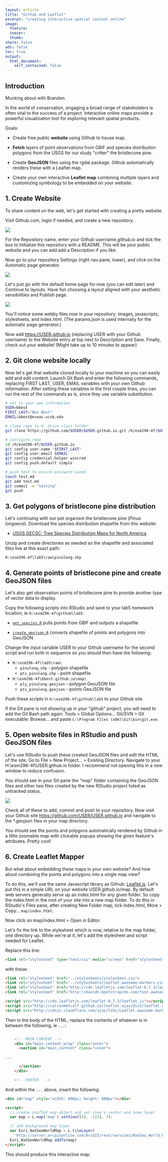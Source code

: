 ```yaml
---
layout: article
title: "Github and Leaflet"
excerpt: "creating interactive spatial content online"
image:
  feature:
  teaser:
  thumb:
share: false
ads: false
toc: true
output:
  html_document:
    self_contained: false
---
```



## Introduction

Mucking about with Brandon.

In the world of conservation, engaging a broad range of stakeholders is often vital to the success of a project. Interactive online maps provide a powerful visualization tool for exploring relevant spatial products.

Goals:

- Create free public **website** using Github to house map.

- **Fetch** layers of point observations from GBIF and species distribution polygons from the USGS for our study "critter" the bristlecone pine.

- Create **GeoJSON** files using the rgdal package. Github automatically renders these with a Leaflet map.

- Create your own interactive **Leaflet map** combining multiple layers and customizing symbology to be embedded on your website.

## 1. Create Website

To share content on the web, let's get started with creating a pretty website.

Visit Github.com, login if needed, and create a new repository.

![](./img/github_add_repo_dropdown.PNG)

For the Repository name, enter your Github username.github.io and tick the box to Initialize this repository with a README. This will be your public website and you can add add a Description if you like.

Now go to your repository <span class="octicon octicon-tools"></span> Settings (right nav pane, lower), and click on the Automatic page generator.

![](./img/github_autopages.PNG)

Let's just go with the default home page for now (you can edit later) and Continue to layouts. Have fun choosing a layout aligned with your aesthetic sensibilities and Publish page.

![](./img/github_themes.PNG)

You'll notice some webby files now in your repository: images, javascripts, stylesheets, and index.html. (The params.json is used internally for the automatic page generator.)

Now add https://USER.github.io (replacing USER with your Github username) to the Website entry at top next to Description and Save. Finally, check out your website! (Might take up to 10 minutes to appear)

## 2. Git clone website locally

Now let's get that website cloned locally to your machine so you can easily add and edit content. Launch Git Bash and enter the following commands, replacing FIRST LAST, USER, EMAIL variables with your own Github information. After setting these variables in the first couple lines, you can run the rest of the commands as is, since they use variable substitution.

```bash
# set to your own information
USER=bbest
FIRST_LAST="Ben Best"
EMAIL=bbest@nceas.ucsb.edu

# clone repo to H: drive class folder
git clone https://github.com/$USER/$USER.github.io.git /h/esm296-4f/$USER.github.io

# configure repo
cd /h/esm296-4f/$USER.github.io
git config user.name "$FIRST_LAST"
git config user.email $EMAIL
git config credential.helper wincred
git config push.default simple

# push test to ensure password saved
touch test.md
git add test.md
git commit -m "testing"
git push
```

## 3. Get polygons of bristlecone pine distribution

Let's continuing with our pet organism the bristlecone pine (_Pinus longaeva_). Download the species distribution shapefile from this website:

  - [USGS GECSC: Tree Species Distribution Maps for North America](http://esp.cr.usgs.gov/data/little/)

Unzip and create directories as needed so the shapefile and associated files live at this exact path:

```
H:\esm296-4f\lab5\raw\pinulong.shp
```

## 4. Generate points of bristlecone pine and create GeoJSON files

Let's also get observation points of bristlecone pine to provide another type of vector data to display.

Copy the following scripts into RStudio and save to your lab5 homework location, ie `H:\esm296-4f\github\lab5`:

- [`get_species.R`](https://github.com/ucsb-bren/esm296-4f/blob/gh-pages/wk4/get_species.R) pulls points from GBIF and outputs a shapefile

- [`create_geojson.R`](https://github.com/ucsb-bren/esm296-4f/blob/gh-pages/wk5/create_geojson.R) converts shapefile of points and polygons into GeoJSON

Change the input variable USER to your Github username for the second script and run both in sequence so you should then have the following:

- `H:\esm296-4f\lab5\raw\`
  - `pinulong.shp` - polygon shapefile
  - `pts_pinulong.shp` - point shapefile
- `H:\esm296-4f\bbest.github.io\map\`
  - `ply_pinulong.geojson` - polygon GeoJSON file
  - `pts_pinulong.geojson` - points GeoJSON file

Push these scripts in `H:\esm296-4f\github\lab5` to your Github site.

If the Git pane is not showing up in your "github" project, you will need to add the Git Bash path again: Tools > Global Options… Git/SVN > Git executable: Browse… and paste `C:\Program Files (x86)\Git\bin\git.exe`.

## 5. Open website files in RStudio and push GeoJSON files

Let's use RStudio to push these created GeoJSON files and edit the HTML of the site. Go to File > New Project... > Existing Directory. Navigate to your H:\esm296-4f\USER.github.io folder. I recommend not opening this in a new window to reduce confusion.

You should see in your Git pane the "map" folder containing the GeoJSON files and other two files created by the new RStudio project listed as untracked status.

![](./img/rstudio_bbest.github.io-git.PNG)

Check all of these to add, commit and push to your repository. Now visit your Github site https://github.com/USER/USER.github.io and navigate to the *.geojson files in your map directory.

You should see the points and polygons automatically rendered by Github in a little zoomable map with clickable popups showing the given feature's attributes. Pretty cool!

<script src="https://embed.github.com/view/geojson/bbest/bbest.github.io/master/map/pts_pinulong.geojson"></script>

<script src="https://embed.github.com/view/geojson/bbest/bbest.github.io/master/map/ply_pinulong.geojson"></script>


## 6. Create Leaflet Mapper

But what about embedding these maps in your own website? And how about combining the points and polygons into a single map view?

To do this, we'll use the same Javascript library as Github: [Leaflet.js](http://leafletjs.com). Let's put this in a simple URL on your website USER.github.io/map. By default web servers generally serve up an index.html for any given folder. So copy the index.html in the root of your site into a new map folder. To do this in RStudio's Files pane, after creating New Folder map, tick index.html, More > Copy... `map/index.html`.

Now click on map/index.html > Open in Editor.

Let's fix the link to the stylesheet which is now, relative to the map folder, one directory up. While we're at it, let's add the stylesheet and script needed for Leaflet.

Replace this line:

```html
<link rel="stylesheet" type="text/css" media="screen" href="stylesheets/stylesheet.css">
```

with these:

```html
<link rel="stylesheet" href="../stylesheets/stylesheet.css">
<link rel="stylesheet" href="../stylesheets/leaflet.awesome-markers.css">
<link rel="stylesheet" href="http://cdn.leafletjs.com/leaflet-0.7.3/leaflet.css" />
<link rel="stylesheet" href="http://maxcdn.bootstrapcdn.com/font-awesome/4.2.0/css/font-awesome.min.css" >

<script src="http://cdn.leafletjs.com/leaflet-0.7.3/leaflet.js"></script>
<script src="http://calvinmetcalf.github.io/leaflet-ajax/dist/leaflet.ajax.min.js"></script>
<script src="http://cdnjs.cloudflare.com/ajax/libs/Leaflet.awesome-markers/2.0.0/leaflet.awesome-markers.js"></script>
```

Then in the body of the HTML, replace the contents of whatever is in between the following, ie `...`:

```html

    <!-- MAIN CONTENT -->
    <div id="main_content_wrap" class="outer">
      <section id="main_content" class="inner">

...

      </section>
    </div>

    <!-- FOOTER  -->
```

And within the `...` above, insert the following:

```html
<div id="map" style="width: 800px; height: 600px"></div>

<script>
  // create Leaflet map object and set view's center and zoom level
  var map = L.map('map').setView([38, -115], 7);

  // add background map layer
  var Esri_NatGeoWorldMap = L.tileLayer(
    'http://server.arcgisonline.com/ArcGIS/rest/services/NatGeo_World_Map/MapServer/tile/{z}/{y}/{x}');
  Esri_NatGeoWorldMap.addTo(map)
</script>
```

This should produce this interactive map:

<link rel="stylesheet" href="./stylesheets/leaflet.awesome-markers.css">
<link rel="stylesheet" href="http://cdn.leafletjs.com/leaflet-0.7.3/leaflet.css" />
<link rel="stylesheet" href="http://maxcdn.bootstrapcdn.com/font-awesome/4.2.0/css/font-awesome.min.css" >

<script src="http://cdn.leafletjs.com/leaflet-0.7.3/leaflet.js"></script>
<script src="http://calvinmetcalf.github.io/leaflet-ajax/dist/leaflet.ajax.min.js"></script>
<script src="http://cdnjs.cloudflare.com/ajax/libs/Leaflet.awesome-markers/2.0.0/leaflet.awesome-markers.js"></script>


<div id="map0" style="width: 600px; height: 400px"></div>

<script>
  // create Leaflet map object and set view's center and zoom level
  var map0 = L.map('map0').setView([38, -115], 7);

  // add background map layer
  var Esri_NatGeoWorldMap = L.tileLayer(
    'http://server.arcgisonline.com/ArcGIS/rest/services/NatGeo_World_Map/MapServer/tile/{z}/{y}/{x}');
  Esri_NatGeoWorldMap.addTo(map0)
</script>

Next, add the following lines of code between `Esri_NatGeoWorldMap.addTo(map0)` and `</script>` to map the points and polygons:

```javascript
// add geojson of points
var pts = new L.GeoJSON.AJAX('./pts_pinulong.geojson');
pts.addTo(map)

// add GeoJSON of points
var ply = new L.GeoJSON.AJAX('./ply_pinulong.geojson');
ply.addTo(map)
```

This should produce the following interactive map after you commit and push:

<div id="map1" style="width: 600px; height: 400px"></div>
<script>

  // add map
	var map1 = L.map('map1').setView([38, -115], 7);

  // add basemap layer
  var Esri_NatGeoWorldMap = L.tileLayer(
    'http://server.arcgisonline.com/ArcGIS/rest/services/NatGeo_World_Map/MapServer/tile/{z}/{y}/{x}');
  Esri_NatGeoWorldMap.addTo(map1)

  // add GeoJSON of points
  var pts = new L.GeoJSON.AJAX('./pts_pinulong.geojson');
  pts.addTo(map1)

  // add GeoJSON of points
  var ply = new L.GeoJSON.AJAX('./ply_pinulong.geojson');
  ply.addTo(map1)

</script>

Next, let's customize the symbology so the points are green tree markers and polygons are orange.

We're going to use the [Leaflet.awesome-markers](https://github.com/lvoogdt/Leaflet.awesome-markers) which enables you to use any of the nifty icons from [Font-Awesome](http://fortawesome.github.io/Font-Awesome/icons/). To use this library we need to add some files [zip](https://github.com/lvoogdt/Leaflet.awesome-markers/archive/2.0/develop.zip) prepped for you in this zip file you should download it to directly inside your `H:\esm296-4f\USER.github.io` folder:

[Leaflet.awesome-markers_files.7z](https://purl.org/net/frew/ESM296/wk5/Leaflet.awesome-markers_files.7z)

Open it in 7-zip so you can see the files. Go ahead and right click on 7-zip > Extract Here to place the files in the necessary folders.

Replace the lines you last added above in map/index.html adding geojson points and polygons with these enanced versions:

```javascript
// create tree marker
var treeMarker = L.AwesomeMarkers.icon({
  icon: 'tree',
  prefix: 'fa',
  markerColor: 'darkgreen',
  iconColor: 'white'});

// add geojson points with tree marker and popup
var pts = new L.GeoJSON.AJAX('./pts_pinulong.geojson', {
  pointToLayer: function (feature, latlng) {
    return L.marker(latlng, {icon: treeMarker});
  },
  onEachFeature: function (feature, layer) {
    layer.bindPopup(
      "Collected by: <strong>" + feature.properties.collctr + "</strong><br><br>" +
      "at: " + feature.properties.localty + "<br><br>" +
      "for: " + feature.properties.instttn, { maxWidth: 200 });
  }
});
pts.addTo(map)

// add geojson polygons with a style
var ply = new L.GeoJSON.AJAX('./ply_pinulong.geojson', {
  "color": "#ff7800",
  "weight": 5,
  "opacity": 0.65 });
ply.addTo(map)
```

This should produce the following interactive map after you commit and push:

<div id="map2" style="width: 600px; height: 400px"></div>
<script>

// add map
var map2 = L.map('map2').setView([38, -115], 7);

// add basemap layer
var Esri_NatGeoWorldMap = L.tileLayer(
  'http://server.arcgisonline.com/ArcGIS/rest/services/NatGeo_World_Map/MapServer/tile/{z}/{y}/{x}');
Esri_NatGeoWorldMap.addTo(map2)

// create tree marker
var treeMarker = L.AwesomeMarkers.icon({
  icon: 'tree',
  prefix: 'fa',
  markerColor: 'darkgreen',
  iconColor: 'white'});
//L.marker([38, -115], {icon: redMarker}).addTo(map2);

// add geojson points with tree marker and popup
var pts = new L.GeoJSON.AJAX('./pts_pinulong.geojson', {
  pointToLayer: function (feature, latlng) {
    return L.marker(latlng, {icon: treeMarker});
  },
  onEachFeature: function (feature, layer) {
    layer.bindPopup(
      "Collected by: <strong>" + feature.properties.collctr + "</strong><br><br>" +
      "at: " + feature.properties.localty + "<br><br>" +
      "for: " + feature.properties.instttn, { maxWidth: 200 });
  }
});
pts.addTo(map2)

// add geojson polygons with a style
var ply = new L.GeoJSON.AJAX('./ply_pinulong.geojson', {
  "color": "#ff7800",
  "weight": 5,
  "opacity": 0.65 });
ply.addTo(map2)

</script>


## 7. Add link from main site

To add a link from your root site USER.github.io, let's add a link from the index.html there to map/index.html.


```html
<h1>Welcome</h1>

Check out my <strong><a href='./map'>map of bristlecone pine</a></strong>.
```


## Further Resources

- [GeoJSON.io](http://geojson.io) - powerful GeoJSON interface, allowing editing of features and tables directly from Github

- [Leaflet Providers](http://leaflet-extras.github.io/leaflet-providers/preview/) - copy & paste a whole slew of pretty background layers into your map, like Stamen.watercolor

- [Leaflet Tutorials](http://leafletjs.com/examples.html) - go deeper into Leaflet capabilities here

- [Mapping geoJSON files on GitHub](https://help.github.com/articles/mapping-geojson-files-on-github/) - more background on Github capabilities, including symbology, embedding and clustering

- [R and Leaflet: leafletR package](http://zevross.com/blog/2014/04/11/using-r-to-quickly-create-an-interactive-online-map-using-the-leafletr-package/)

- [GDAL.org GeoJSON Driver](http://www.gdal.org/drv_geojson.html)

- [Leaflet Awesome Markers](https://github.com/lvoogdt/Leaflet.awesome-markers)

- [Create a Leaflet map using QGIS: qgis2leaf plugin](http://zevross.com/blog/2014/08/05/it-is-incredibly-easy-to-create-a-leaflet-map-using-qgis/)

- [GDAL Leaflet tile maker for rasters](http://www.gdal.org/gdal2tiles.html)

- [Stream GeoJSON at Github directly into QGIS](http://blog.geomusings.com/2013/06/18/geojson-on-github-now-what/)
